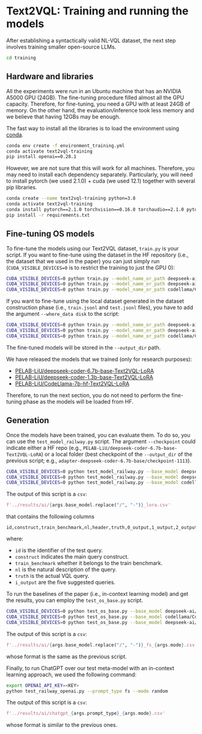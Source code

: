 # Text2VQL: Training and running the models

After establishing a syntactically valid NL-VQL dataset, the next step involves training smaller open-source LLMs.

```bash
cd training
```

## Hardware and libraries

All the experiments were run in an Ubuntu machine that has an NVIDIA A5000 GPU (24GB). The fine-tuning procedure
filled almost all the GPU capacity. Therefore, for fine-tuning, you need a GPU with at least 24GB of memory.
On the other hand, the evaluation/inference took less memory and we believe that having 12GBs may be enough.

The fast way to install all the libraries is to load the environment using [conda](https://docs.anaconda.com/free/miniconda/).

```bash
conda env create -f environment_training.yml
conda activate text2vql-training
pip install openai==0.28.1
```

However, we are not sure that this will work for all machines. Therefore, you may need to install each dependency
separately. Particularly, you will need to install pytorch (we used 2.1.0) + cuda (we used 12.1) together with several pip libraries.

```bash
conda create --name text2vql-training python=3.8
conda activate text2vql-training
conda install pytorch==2.1.0 torchvision==0.16.0 torchaudio==2.1.0 pytorch-cuda=12.1 -c pytorch -c nvidia
pip install -r requirements.txt
```

## Fine-tuning OS models

To fine-tune the models using our Text2VQL dataset, `train.py` is your script. If you want to fine-tune using 
the dataset in the HF repository (i.e., the dataset that we used in the paper) you can just simply run 
(`CUDA_VISIBLE_DEVICES=0` is to restrict the training to just the GPU 0):

```bash
CUDA_VISIBLE_DEVICES=0 python train.py --model_name_or_path deepseek-ai/deepseek-coder-6.7b-base --output_dir adapter-deepseek-coder-6.7b-base --max_input_length 512 --max_target_length 256
CUDA_VISIBLE_DEVICES=0 python train.py --model_name_or_path deepseek-ai/deepseek-coder-1.3b-base --output_dir adapter-deepseek-coder-1.3b-base --max_input_length 1024 --max_target_length 256
CUDA_VISIBLE_DEVICES=0 python train.py --model_name_or_path codellama/CodeLlama-7b-hf --output_dir adapter-CodeLlama-7b-hf --max_input_length 512 --max_target_length 256
```

If you want to fine-tune using the local dataset generated in the dataset construction phase (i.e., `train.jsonl` and `test.jsonl` files),
you have to add the argument `--where_data disk` to the script:

```bash
CUDA_VISIBLE_DEVICES=0 python train.py --model_name_or_path deepseek-ai/deepseek-coder-6.7b-base --output_dir adapter-deepseek-coder-6.7b-base --max_input_length 512 --max_target_length 256 --where_data disk
CUDA_VISIBLE_DEVICES=0 python train.py --model_name_or_path deepseek-ai/deepseek-coder-1.3b-base --output_dir adapter-deepseek-coder-1.3b-base --max_input_length 1024 --max_target_length 256 --where_data disk
CUDA_VISIBLE_DEVICES=0 python train.py --model_name_or_path codellama/CodeLlama-7b-hf --output_dir adapter-CodeLlama-7b-hf --max_input_length 512 --max_target_length 256 --where_data disk
```

The fine-tuned models will be stored in the `--output_dir` path. 

We have released the models that we trained (only for research purposes):

* [PELAB-LiU/deepseek-coder-6.7b-base-Text2VQL-LoRA](https://huggingface.co/PELAB-LiU/deepseek-coder-6.7b-base-Text2VQL-LoRA)
* [PELAB-LiU/deepseek-coder-1.3b-base-Text2VQL-LoRA](https://huggingface.co/PELAB-LiU/deepseek-coder-1.3b-base-Text2VQL-LoRA)
* [PELAB-LiU/CodeLlama-7b-hf-Text2VQL-LoRA](https://huggingface.co/PELAB-LiU/CodeLlama-7b-hf-Text2VQL-LoRA)

Therefore, to run the next section, you do not need to perform the fine-tuning phase as the models will be loaded from
HF.

## Generation

Once the models have been trained, you can evaluate them. To do so, you can use the `test_model_railway.py` script.
The argument `--checkpoint` could indicate either a HF repo (e.g., `PELAB-LiU/deepseek-coder-6.7b-base-Text2VQL-LoRA`) 
or a local folder (best checkpoint of the `--output_dir` of the previous script; e.g., `adapter-deepseek-coder-6.7b-base/checkpoint-1113`). 

```bash
CUDA_VISIBLE_DEVICES=0 python test_model_railway.py --base_model deepseek-ai/deepseek-coder-6.7b-base --checkpoint PELAB-LiU/deepseek-coder-6.7b-base-Text2VQL-LoRA
CUDA_VISIBLE_DEVICES=0 python test_model_railway.py --base_model deepseek-ai/deepseek-coder-1.3b-base --checkpoint PELAB-LiU/deepseek-coder-1.3b-base-Text2VQL-LoRA
CUDA_VISIBLE_DEVICES=0 python test_model_railway.py --base_model codellama/CodeLlama-7b-hf --checkpoint PELAB-LiU/CodeLlama-7b-hf-Text2VQL-LoRA
```

The output of this script is a `csv`:
```python
f'../results/ai/{args.base_model.replace("/", "-")}_lora.csv'
```
that contains the following columns
```csv
id,construct,train_benchmark,nl,header,truth,0_output,1_output,2_output,3_output,4_output
```
where:
* `id` is the identifier of the test query.
* `construct` indicates the main query construct.
* `train_benchmark` whether it belongs to the train benchmark.
* `nl` is the natural description of the query.
* `truth` is the actual VQL query.
* `i_output` are the five suggested queries.

To run the baselines of the paper (i.e., in-context learning model) and get the results, you can employ the `test_os_base.py` script.
```bash
CUDA_VISIBLE_DEVICES=0 python test_os_base.py --base_model deepseek-ai/deepseek-coder-6.7b-base --mode random
CUDA_VISIBLE_DEVICES=0 python test_os_base.py --base_model codellama/CodeLlama-7b-hf --mode random
CUDA_VISIBLE_DEVICES=0 python test_os_base.py --base_model deepseek-ai/deepseek-coder-1.3b-base --mode random
```

The output of this script is a `csv`:
```python
f'../results/ai/{args.base_model.replace("/", "-")}_fs_{args.mode}.csv'
```
whose format is the same as the previous script.

Finally, to run ChatGPT over our test meta-model with an in-context learning approach, we used the following command: 
```bash
export OPENAI_API_KEY=<KEY>
python test_railway_openai.py --prompt_type fs --mode random
```
The output of this script is a `csv`:
```python
f'../results/ai/chatgpt_{args.prompt_type}_{args.mode}.csv'
```
whose format is similar to the previous ones.
